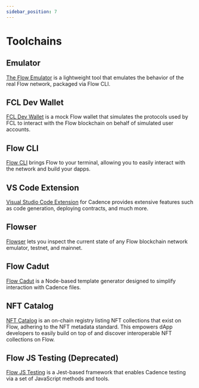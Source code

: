 ```yaml
---
sidebar_position: 7
---
```


# Toolchains

## Emulator

[The Flow Emulator](./emulator/index.md) is a lightweight tool that emulates the behavior of the real Flow network, packaged via Flow CLI.

## FCL Dev Wallet

[FCL Dev Wallet](./fcl-dev-wallet/index.md) is a mock Flow wallet that simulates the protocols used by FCL to interact with the Flow blockchain on behalf of simulated user accounts.

## Flow CLI

[Flow CLI](./flow-cli/index.md) brings Flow to your terminal, allowing you to easily interact with the network and build your dapps.

## VS Code Extension

[Visual Studio Code Extension](./vscode-extension/index.mdx) for Cadence provides extensive features such as code generation, deploying contracts, and much more.

## Flowser

[Flowser](https://flowser.dev/) lets you inspect the current state of any Flow blockchain network emulator, testnet, and mainnet.

## Flow Cadut

[Flow Cadut](./flow-cadut/api.md) is a Node-based template generator designed to simplify interaction with Cadence files.

## NFT Catalog

[NFT Catalog](./nft-catalog/overview.mdx) is an on-chain registry listing NFT collections that exist on Flow, adhering to the NFT metadata standard. This empowers dApp developers to easily build on top of and discover interoperable NFT collections on Flow.

## Flow JS Testing (Deprecated)

[Flow JS Testing](./flow-js-testing/index.md) is a Jest-based framework that enables Cadence testing via a set of JavaScript methods and tools.
